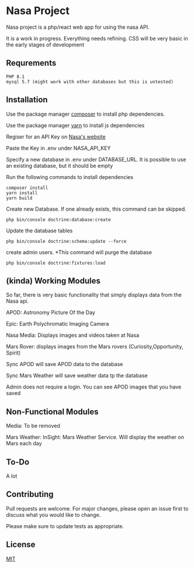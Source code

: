 # Nasa Project

Nasa project is a php/react web app for using the nasa API.

It is a work in progress. Everything needs refining. CSS will be very basic in the early stages of development

## Requrements
```
PHP 8.1
mysql 5.7 (might work with other databases but this is untested)
```

## Installation

Use the package manager [composer](https://getcomposer.org) to install php dependencies.

Use the package manager [yarn](https://yarnpkg.com) to install js dependencies 

Regiser for an API Key on [Nasa's website](https://api.nasa.gov)

Paste the Key in .env under NASA_API_KEY

Specify a new database in .env under DATABASE_URL. It is possible to use an existing database, but it should be empty


Run the following commands to install dependencies
```
composer install
yarn install
yarn build
```

Create new Database. If one already exists, this command can be skipped.
```
php bin/console doctrine:database:create
```
Update the database tables
```
php bin/console doctrine:schema:update --force
```
create admin users. *This command will purge the database
```
php bin/console doctrine:fixtures:load
```


## (kinda) Working  Modules
So far, there is very basic functionality that simply displays data from the Nasa api.

APOD: Astronomy Picture Of the Day

Epic: Earth Polychromatic Imaging Camera

Nasa Media: Displays images and videos taken at Nasa

Mars Rover: displays images from the Mars rovers (Curiosity,Opportunity, Spirit)

Sync APOD will save APOD data to the database

Sync Mars Weather will save weather data tp the database

Admin does not require a login. You can see APOD images that you have saved

## Non-Functional Modules
Media: To be removed

Mars Weather: InSight: Mars Weather Service. Will display the weather on Mars each day

## To-Do
A lot
## Contributing

Pull requests are welcome. For major changes, please open an issue first
to discuss what you would like to change.

Please make sure to update tests as appropriate.

## License

[MIT](https://choosealicense.com/licenses/mit/)
